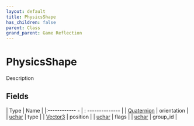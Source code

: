 ```yaml
---
layout: default
title: PhysicsShape
has_children: false
parent: Class
grand_parent: Game Reflection
---
```

# PhysicsShape
Description 

## Fields
| Type | Name |
|:------------ - | : -------------- |
| [Quaternion](game-reflection/classes/quaternion.md) | orientation |
| [uchar](game-reflection/enums/uchar.md) | type |
| [Vector3](game-reflection/classes/vector3.md) | position |
| [uchar](game-reflection/enums/uchar.md) | flags |
| [uchar](game-reflection/enums/uchar.md) | group_id |
